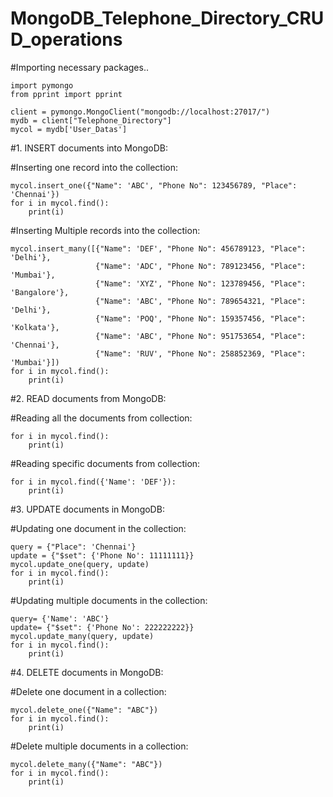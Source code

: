 # MongoDB_Telephone_Directory_CRUD_operations


#Importing necessary packages..

    import pymongo
    from pprint import pprint

    client = pymongo.MongoClient("mongodb://localhost:27017/")
    mydb = client["Telephone_Directory"]
    mycol = mydb['User_Datas']

#1. INSERT documents into MongoDB:

#Inserting one record into the collection:

    mycol.insert_one({"Name": 'ABC', "Phone No": 123456789, "Place": 'Chennai'})
    for i in mycol.find():
        print(i)

#Inserting Multiple records into the collection:

    mycol.insert_many([{"Name": 'DEF', "Phone No": 456789123, "Place": 'Delhi'},
                       {"Name": 'ADC', "Phone No": 789123456, "Place": 'Mumbai'},
                       {"Name": 'XYZ', "Phone No": 123789456, "Place": 'Bangalore'},
                       {"Name": 'ABC', "Phone No": 789654321, "Place": 'Delhi'},
                       {"Name": 'POQ', "Phone No": 159357456, "Place": 'Kolkata'},
                       {"Name": 'ABC', "Phone No": 951753654, "Place": 'Chennai'},
                       {"Name": 'RUV', "Phone No": 258852369, "Place": 'Mumbai'}])
    for i in mycol.find():
        print(i)


#2. READ documents from MongoDB:

#Reading all the documents from collection:

    for i in mycol.find():
        print(i)

#Reading specific documents from collection:

    for i in mycol.find({'Name': 'DEF'}):
        print(i)


#3. UPDATE documents in MongoDB:

#Updating one document in the collection:

    query = {"Place": 'Chennai'}
    update = {"$set": {'Phone No': 11111111}}
    mycol.update_one(query, update)
    for i in mycol.find():
        print(i)

#Updating multiple documents in the collection:

    query= {'Name': 'ABC'}
    update= {"$set": {'Phone No': 222222222}}
    mycol.update_many(query, update)
    for i in mycol.find():
        print(i)


#4. DELETE documents in MongoDB:

#Delete one document in a collection:

    mycol.delete_one({"Name": "ABC"})
    for i in mycol.find():
        print(i)

#Delete multiple documents in a collection:

    mycol.delete_many({"Name": "ABC"})
    for i in mycol.find():
        print(i)
